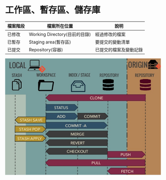 # 工作區、暫存區、儲存庫

| 檔案階段 | 檔案所在位置                   | 說明          |
|------|--------------------------|-------------|
| 已修改  | Working Directory(目前的目錄) | 經過修改的檔案     |
| 已暫存  | Staging area(暫存區)        | 要提交的變動清單    |
| 已提交  | Repository(容器)           | 已提交的檔案及變動記錄 |

![](assests/local-with-remote.jpg)